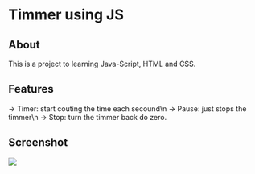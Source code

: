 # Timmer using JS

## About

This is a project to learning Java-Script, HTML and CSS.

## Features

-> Timer: start couting the time each secound\n
-> Pause: just stops the timmer\n
-> Stop: turn the timmer back do zero.

## Screenshot

<img src= "https://i.imgur.com/WX0HXrO.png">
